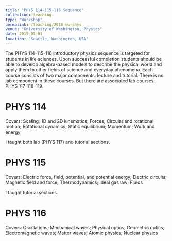 ```yaml
---
title: "PHYS 114-115-116 Sequence"
collection: teaching
type: "Workshop"
permalink: /teaching/2018-uw-phys
venue: "University of Washington, Physics"
date: 2015-01-01
location: "Seattle, Washington, USA"
---
```


The PHYS 114-115-116 introductory physics sequence is targeted for students in life sciences. Upon successful completion students should be able to develop algebra-based models to describe the physical world and apply them to other fields of science and everyday phenomena. Each course consists of two major components: lecture and tutorial. There is no lab component in these courses. But there are associated lab courses, PHYS 117-118-119.

PHYS 114
======
Covers: Scaling; 1D and 2D kinematics; Forces; Circular and rotational motion; Rotational dynamics; Static equilibrium; Momentum; Work and energy

I taught both lab (PHYS 117) and tutorial sections.


PHYS 115
======
Covers: Electric force, field, potential, and potential energy; Electric circuits; Magnetic field and force; Thermodynamics; Ideal gas law; Fluids

I taught tutorial sections.


PHYS 116
======
Covers: Oscillations; Mechanical waves; Physical optics; Geometric optics; Electromagnetic waves; Matter waves; Atomic physics; Nuclear physics
